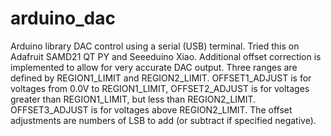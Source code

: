 # arduino_dac
Arduino library DAC control using a serial (USB) terminal. Tried this on Adafruit SAMD21 QT PY and Seeeduino Xiao.
Additional offset correction is implemented to allow for very accurate DAC output. Three ranges are defined by REGION1_LIMIT and REGION2_LIMIT.
OFFSET1_ADJUST is for voltages from 0.0V to REGION1_LIMIT, OFFSET2_ADJUST is for voltages greater than REGION1_LIMIT, but less than REGION2_LIMIT. OFFSET3_ADJUST is for voltages above REGION2_LIMIT. The offset adjustments are numbers of LSB to add (or subtract if specified negative).
